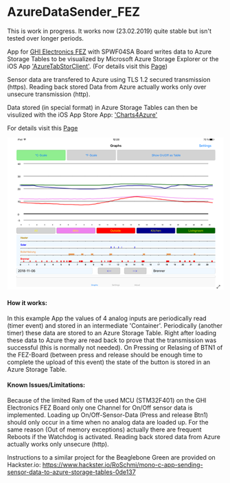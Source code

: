 # AzureDataSender_FEZ
This is work in progress. It works now (23.02.2019) quite stable but isn't tested over longer periods.

App for [GHI Electronics FEZ](https://ghielectronics.com/products/fez) with SPWF04SA Board writes data to Azure Storage Tables to be visualized by Microsoft Azure Storage Explorer or the iOS App ['AzureTabStorClient'](https://itunes.apple.com/us/app/azuretabstorclient/id1399683806). (For details visit this [Page](https://azuretabstorclient.wordpress.com/))

Sensor data are transfered to Azure using TLS 1.2 secured transmission (https). Reading back stored Data from Azure actually works only over unsecure transmission (http).

Data stored (in special format) in Azure Storage Tables can then be visulized with the iOS App Store App: ['Charts4Azure'](https://itunes.apple.com/us/app/charts4azure/id1442910354?mt=8)

For details visit this [Page](https://azureiotcharts.home.blog/)

![gallery](Charts4AzureGitHub.png)

#### How it works:

In this example App the values of 4 analog inputs are periodically read (timer event) and stored in an intermediate 'Container'.
Periodically (another timer) these data are stored to an Azure Storage Table. Right after loading these data to Azure they are read back to prove that the transmission was successful (this is normally not needed).
On Pressing or Relasing of BTN1 of the FEZ-Board (between press and release should be enough time to complete the upload of this event) the state of the button is stored in an Azure Storage Table.  

#### Known Issues/Limitations:

Because of the limited Ram of the used MCU (STM32F401) on the GHI Electronics FEZ Board only one Channel for On/Off sensor data is implemented. Loading up On/Off-Sensor-Data (Press and release Btn1) should only occur in a time when no analog data are loaded up.  For the same reason (Out of memory exceptions) actually there are frequent Reboots if the Watchdog is activated.
Reading back stored data from Azure actually works only unsecure (http).


Instructions to a similar project for the Beaglebone Green are provided on Hackster.io:
https://www.hackster.io/RoSchmi/mono-c-app-sending-sensor-data-to-azure-storage-tables-0de137
